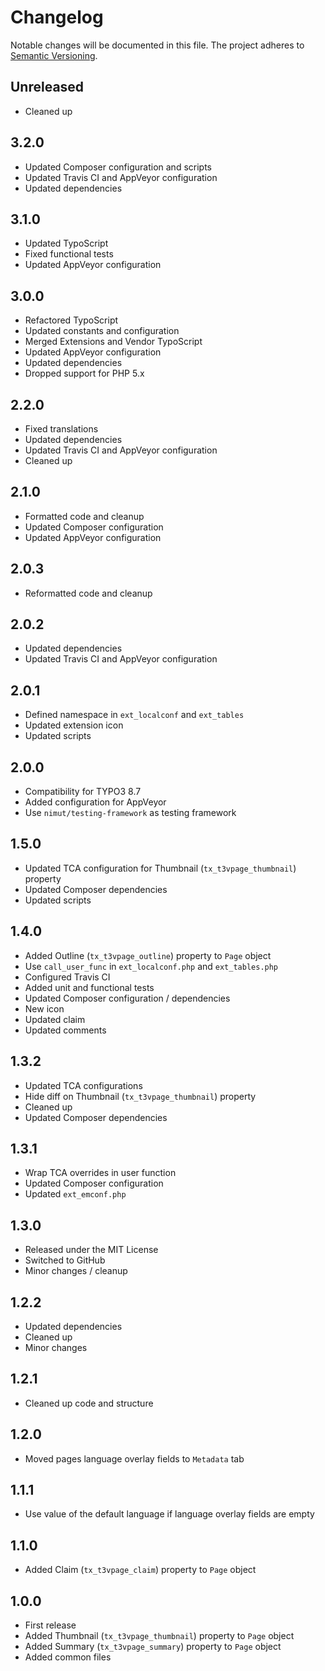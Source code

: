 Changelog
=========

Notable changes will be documented in this file. The project adheres to [Semantic Versioning].

Unreleased
----------

* Cleaned up

3.2.0
-----

* Updated Composer configuration and scripts
* Updated Travis CI and AppVeyor configuration
* Updated dependencies

3.1.0
-----

* Updated TypoScript
* Fixed functional tests
* Updated AppVeyor configuration

3.0.0
-----

* Refactored TypoScript
* Updated constants and configuration
* Merged Extensions and Vendor TypoScript
* Updated AppVeyor configuration
* Updated dependencies
* Dropped support for PHP 5.x

2.2.0
-----

* Fixed translations
* Updated dependencies
* Updated Travis CI and AppVeyor configuration
* Cleaned up

2.1.0
-----

* Formatted code and cleanup
* Updated Composer configuration
* Updated AppVeyor configuration

2.0.3
-----

* Reformatted code and cleanup

2.0.2
-----

* Updated dependencies
* Updated Travis CI and AppVeyor configuration

2.0.1
-----

* Defined namespace in `ext_localconf` and `ext_tables`
* Updated extension icon
* Updated scripts

2.0.0
-----

* Compatibility for TYPO3 8.7
* Added configuration for AppVeyor
* Use `nimut/testing-framework` as testing framework

1.5.0
-----

* Updated TCA configuration for Thumbnail (`tx_t3vpage_thumbnail`) property
* Updated Composer dependencies
* Updated scripts

1.4.0
-----

* Added Outline (`tx_t3vpage_outline`) property to `Page` object
* Use `call_user_func` in `ext_localconf.php` and `ext_tables.php`
* Configured Travis CI
* Added unit and functional tests
* Updated Composer configuration / dependencies
* New icon
* Updated claim
* Updated comments

1.3.2
-----

* Updated TCA configurations
* Hide diff on Thumbnail (`tx_t3vpage_thumbnail`) property
* Cleaned up
* Updated Composer dependencies

1.3.1
-----

* Wrap TCA overrides in user function
* Updated Composer configuration
* Updated `ext_emconf.php`

1.3.0
-----

* Released under the MIT License
* Switched to GitHub
* Minor changes / cleanup

1.2.2
-----

* Updated dependencies
* Cleaned up
* Minor changes

1.2.1
-----

* Cleaned up code and structure

1.2.0
-----

* Moved pages language overlay fields to `Metadata` tab

1.1.1
-----

* Use value of the default language if language overlay fields are empty

1.1.0
-----

* Added Claim (`tx_t3vpage_claim`) property to `Page` object

1.0.0
-----

* First release
* Added Thumbnail (`tx_t3vpage_thumbnail`) property to `Page` object
* Added Summary (`tx_t3vpage_summary`) property to `Page` object
* Added common files

[Semantic Versioning]: http://semver.org "Semantic Versioning"